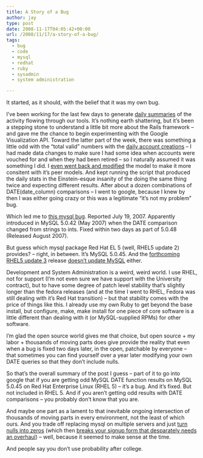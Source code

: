 ```yaml
---
title: A Story of a Bug
author: jay
type: post
date: 2008-11-17T04:05:42+00:00
url: /2008/11/17/a-story-of-a-bug/
tags:
  - bug
  - code
  - mysql
  - redhat
  - ruby
  - sysadmin
  - system administration

---
```

It started, as it should, with the belief that it was my own bug.

I’ve been working for the last few days to generate [daily summaries][1] of the activity flowing through our tools. It’s nothing earth shattering, but it’s been a stepping stone to understand a little bit more about the Rails framework &#8211; and gave me the chance to begin experimenting with the Google Visualization API. Toward the latter part of the week, there was something a little odd with the “total valid” numbers with the [daily account creations][2] &#8211; I had made data changes to make sure I had some idea when accounts were vouched for and when they had been retired &#8211; so I naturally assumed it was something I did. I [even went back and modified][3] the model to make it more consitent with it’s peer models. And kept running the script that produced the daily stats in the Einstein-esque insanity of the doing the same thing twice and expecting different results. After about a dozen combinations of DATE(date_column) comparisons &#8211; I went to google, because I knew by then I was either going crazy or this was a legitimate “it’s not my problem” bug.

Which led me to [this mysql bug][4]. Reported July 19, 2007. Apparently introduced in MySQL 5.0.42 (May 2007) when the DATE comparison changed from strings to ints. Fixed within two days as part of 5.0.48 (Released August 2007).

But guess which mysql package Red Hat EL 5 (well, RHEL5 update 2) provides? &#8211; right, in between. It’s MySQL 5.0.45. And the [forthcoming RHEL5 update 3][5] release [doesn’t update MySQL][6] either.

Development and System Administration is a weird, weird world. I use RHEL, not for support (I’m not even sure we have support with the University contract), but to have some degree of patch level stability that’s slightly longer than the fedora releases (and at the time I went to RHEL, Fedora was still dealing with it’s Red Hat transition) &#8211; but that stability comes with the price of things like this. I already use my own Ruby to get beyond the base install, but configure, make, make install for one piece of core software is a little different than dealing with it (or MySQL-supplied RPMs) for other software.

I’m glad the open source world gives me that choice, but open source + my labor + thousands of moving parts does give provide the reality that even when a bug is fixed two days later, in the open, patchable by everyone &#8211; that sometimes you can find yourself over a year later modifying your own DATE queries so that they don’t include nulls.

So that’s the overall summary of the post I guess &#8211; part of it to go into google that if you are getting odd MySQL DATE function results on MySQL 5.0.45 on Red Hat Enterprise Linux (RHEL 5) &#8211; it’s a bug. And it’s fixed. But not included in RHEL 5. And if you aren’t getting odd results with DATE comparisons &#8211; you probably don’t know that you are.

And maybe one part as a lament to that inevitable ongoing intersection of thousands of moving parts in every environment, not the least of which ours. And you trade off replacing mysql on multiple servers and just [turn nulls into zeros][7] (which then [breaks your signup form that desparately needs an overhaul][8]) &#8211; well, because it seemed to make sense at the time.

And people say you don’t use probability after college.

 [1]: https://people.extension.org/numbers/dailysummary
 [2]: https://people.extension.org/numbers/dailyaccounts
 [3]: http://justcode.extension.org/repositories/diff/identity/trunk/app/models/daily_account.rb?rev=1115
 [4]: http://bugs.mysql.com/bug.php?id=29898
 [5]: https://www.redhat.com/archives/rhelv5-announce/2008-October/msg00000.html
 [6]: https://bugzilla.redhat.com/show_bug.cgi?id=453156
 [7]: http://justcode.extension.org/repositories/diff/identity?rev=1119
 [8]: http://justcode.extension.org/repositories/diff/identity?rev=1128